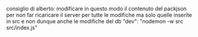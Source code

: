 
consiglio di alberto: modificare in questo modo il contenuto del packjson per non far ricaricare il server per tutte le modifiche ma solo quelle inserite in src e non dunque anche le modifiche del db
"dev": "nodemon -w src src/index.js"